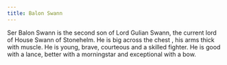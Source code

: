 ```yaml
---
title: Balon Swann
---
```


Ser Balon Swann is the second son of Lord Gulian Swann, the current lord of House Swann of Stonehelm. He is big across the chest , his arms thick with muscle. He is young, brave, courteous and a skilled fighter. He is good with a lance, better with a morningstar and exceptional with a bow.


